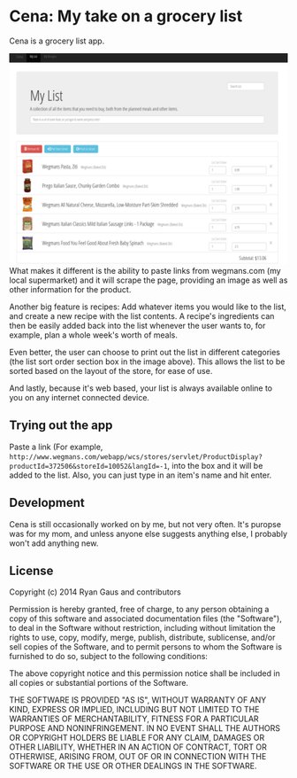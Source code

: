 Cena: My take on a grocery list
===

Cena is a grocery list app.

![hero image](readme/hero.png)
What makes it different is the ability
to paste links from wegmans.com (my local supermarket) and it will
scrape the page, providing an image as well as other information for the product.

Another big feature is recipes: Add whatever items you would like to the list,
and create a new recipe with the list contents. A recipe's ingredients can then be
easily added back into the list whenever the user wants to, for example, plan a whole
week's worth of meals.

Even better, the user can choose to print out the list in different categories (the
list sort order section box in the image above). This allows the list to be sorted
based on the layout of the store, for ease of use.

And lastly, because it's web based, your list is always available online to you
on any internet connected device.

Trying out the app
---
Paste a link (For example, `http://www.wegmans.com/webapp/wcs/stores/servlet/ProductDisplay?productId=372506&storeId=10052&langId=-1`, into the box and it will be added to the list. Also, you can just type in an item's name and hit enter.

Development
---
Cena is still occasionally worked on by me, but not very often. It's puropse was
for my mom, and unless anyone else suggests anything else, I probably won't add anything
new.

License
---
Copyright (c) 2014 Ryan Gaus and contributors

Permission is hereby granted, free of charge, to any person obtaining a copy
of this software and associated documentation files (the "Software"), to deal
in the Software without restriction, including without limitation the rights
to use, copy, modify, merge, publish, distribute, sublicense, and/or sell
copies of the Software, and to permit persons to whom the Software is
furnished to do so, subject to the following conditions:

The above copyright notice and this permission notice shall be included in
all copies or substantial portions of the Software.

THE SOFTWARE IS PROVIDED "AS IS", WITHOUT WARRANTY OF ANY KIND, EXPRESS OR
IMPLIED, INCLUDING BUT NOT LIMITED TO THE WARRANTIES OF MERCHANTABILITY,
FITNESS FOR A PARTICULAR PURPOSE AND NONINFRINGEMENT. IN NO EVENT SHALL THE
AUTHORS OR COPYRIGHT HOLDERS BE LIABLE FOR ANY CLAIM, DAMAGES OR OTHER
LIABILITY, WHETHER IN AN ACTION OF CONTRACT, TORT OR OTHERWISE, ARISING FROM,
OUT OF OR IN CONNECTION WITH THE SOFTWARE OR THE USE OR OTHER DEALINGS IN
THE SOFTWARE.
